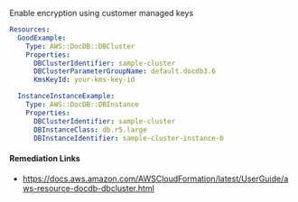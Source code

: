 
Enable encryption using customer managed keys

```yaml
Resources:
  GoodExample:
    Type: AWS::DocDB::DBCluster
    Properties:
      DBClusterIdentifier: sample-cluster
      DBClusterParameterGroupName: default.docdb3.6
      KmsKeyId: your-kms-key-id

  InstanceInstanceExample:
    Type: AWS::DocDB::DBInstance
    Properties:
      DBClusterIdentifier: sample-cluster
      DBInstanceClass: db.r5.large
      DBInstanceIdentifier: sample-cluster-instance-0
```

#### Remediation Links
 - https://docs.aws.amazon.com/AWSCloudFormation/latest/UserGuide/aws-resource-docdb-dbcluster.html

